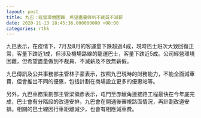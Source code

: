 ```yaml
---
layout: post
title: 九巴：經營環境困難　希望盡量做到不裁員不減薪
date: 2020-11-13 18:45:36.000000000 +08:00
categories: rthk
---
```


九巴表示，在疫情下，7月及8月的客運量下跌超過4成，現時巴士班次大致回復正常，客量下跌近1成，但涉及機場路線的龍運巴士，客量下跌近5成。公司經營環境困難，但希望盡量做到不裁員、不減薪及不放無薪假。

九巴傳訊及公共事務部主管林子豪表示，按照九巴現時的財務能力，不能全面減車費，但會推岀不同的優惠，包括計劃在商場設立更多的優惠站等。

另外，九巴車務策劃部主管梁領彥表示，屯門至赤鱲角連接路工程最快在今年底完成，巴士會有分階段的改道安排，九巴會在開通後審視路面情況，再計劃改道安排。相關的巴士線因行車距離減少，也會有相應減車費。

